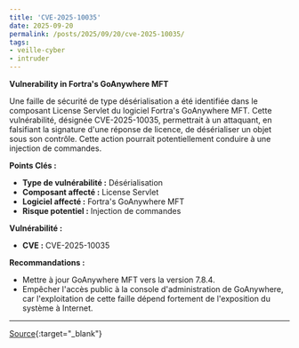 ```yaml
---
title: 'CVE-2025-10035'
date: 2025-09-20
permalink: /posts/2025/09/20/cve-2025-10035/
tags:
- veille-cyber
- intruder
---
```

**Vulnerability in Fortra's GoAnywhere MFT**

Une faille de sécurité de type désérialisation a été identifiée dans le composant License Servlet du logiciel Fortra's GoAnywhere MFT. Cette vulnérabilité, désignée CVE-2025-10035, permettrait à un attaquant, en falsifiant la signature d'une réponse de licence, de désérialiser un objet sous son contrôle. Cette action pourrait potentiellement conduire à une injection de commandes.

**Points Clés :**

*   **Type de vulnérabilité :** Désérialisation
*   **Composant affecté :** License Servlet
*   **Logiciel affecté :** Fortra's GoAnywhere MFT
*   **Risque potentiel :** Injection de commandes

**Vulnérabilité :**

*   **CVE :** CVE-2025-10035

**Recommandations :**

*   Mettre à jour GoAnywhere MFT vers la version 7.8.4.
*   Empêcher l'accès public à la console d'administration de GoAnywhere, car l'exploitation de cette faille dépend fortement de l'exposition du système à Internet.

---
[Source](https://cvemon.intruder.io/cves/CVE-2025-10035){:target="_blank"}

